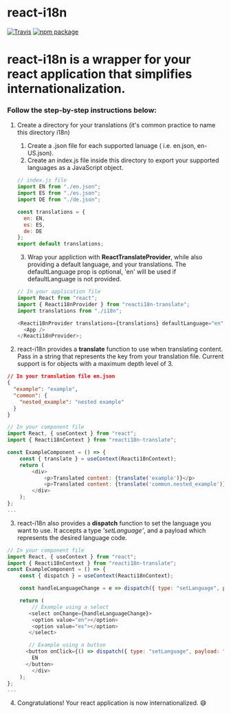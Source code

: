 # react-i18n

[![Travis][build-badge]][build]
[![npm package][npm-badge]][npm]

[build-badge]: https://travis-ci.org/robthedev/react-translate.svg?branch=master
[build]: https://travis-ci.org/robthedev/react-translate
[npm-badge]: https://img.shields.io/npm/v/react-notepad.png?style=flat-square
[npm]: https://www.npmjs.com/package/react-notepad
[coveralls-badge]: https://coveralls.io/github/robthedev/react-translate/badge.svg?branch=master
[coveralls]: https://coveralls.io/github/robthedev/react-translate?branch=master

# react-i18n is a wrapper for your react application that simplifies internationalization.

### Follow the step-by-step instructions below:

1. Create a directory for your translations (it's common practice to name this directory i18n)

   1. Create a .json file for each supported lanuage ( i.e. en.json, en-US.json).
   2. Create an index.js file inside this directory to export your supported languages as a JavaScript object.

   ```javascript
   // index.js file
   import EN from "./en.json";
   import ES from "./es.json";
   import DE from "./de.json";

   const translations = {
     en: EN,
     es: ES,
     de: DE
   };
   export default translations;
   ```

   3. Wrap your appliction with **ReactTranslateProvider**, while also providing a default language, and your translations. The defaultLanguage prop is optional, 'en' will be used if defaultLanguage is not provided.

   ```javascript
   // In your application file
   import React from "react";
   import { Reacti18nProvider } from "reacti18n-translate";
   import translations from "./i18n";

   <Reacti18nProvider translations={translations} defaultLanguage="en">
     <App />
   </Reacti18nProvider>;
   ```

2. react-i18n provides a **translate** function to use when translating content. Pass in a string that represents the key from your translation file. Current support is for objects with a maximum depth level of 3.

```json
// In your translation file en.json
{
  "example": "example",
  "common": {
    "nested_example": "nested example"
  }
}
```

```javascript
// In your component file
import React, { useContext } from "react";
import { Reacti18nContext } from "reacti18n-translate";

const ExampleComponent = () => {
    const { translate } = useContext(Reacti18nContext);
    return (
        <div>
            <p>Translated content: {translate('example')}</p>
            <p>Translated content: {translate('common.nested_example')}</p>
        </div>
    );
};
...
```

3. react-i18n also provides a **dispatch** function to set the language you want to use. It accepts a type _'setLanguage'_, and a payload which represents the desired language code.

```javascript
// In your component file
import React, { useContext } from "react";
import { Reacti18nContext } from "reacti18n-translate";
const ExampleComponent = () => {
    const { dispatch } = useContext(Reacti18nContext);

    const handleLanguageChange = e => dispatch({ type: "setLanguage", payload: e.target.value });

    return (
        // Example using a select
       <select onChange={handleLanguageChange}>
        <option value="en"></option>
        <option value="es"></option>
       </select>

       // Example using a button
      <button onClick={() => dispatch({ type: "setLanguage", payload: "en" })}>
        EN
      </button>
        </div>
    );
};
...
```

4. Congratulations! Your react application is now internationalized. :sweat_smile:
